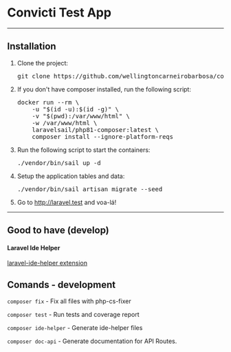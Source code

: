 # Convicti Test App

---

## Installation

<ol> 
    <li>Clone the project: <pre>git clone https://github.com/wellingtoncarneirobarbosa/convicti-app-test.git && cd convicti-app-test</pre></li>
    <li>If you don't have composer installed, run the following script: <pre>docker run --rm \
    -u "$(id -u):$(id -g)" \
    -v "$(pwd):/var/www/html" \
    -w /var/www/html \
    laravelsail/php81-composer:latest \
    composer install --ignore-platform-reqs</pre>
    </li>
    <li>Run the following script to start the containers: <pre>./vendor/bin/sail up -d</pre></li>
    <li>Setup the application tables and data: <pre>./vendor/bin/sail artisan migrate --seed</pre></li>
    <li>Go to <a href="http://laravel.test" target="blank">http://laravel.test</a> and voa-lá!</li>
</ol>

---

## Good to have (develop)

#### Laravel Ide Helper

[laravel-ide-helper extension](https://marketplace.visualstudio.com/items?itemName=georgykurian.laravel-ide-helper)

## Comands - development

`composer fix` - Fix all files with php-cs-fixer

`composer test` - Run tests and coverage report

`composer ide-helper` - Generate ide-helper files

`composer doc-api` - Generate documentation for API Routes.
